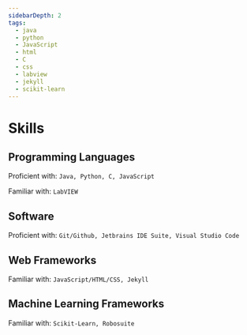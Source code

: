 ```yaml
---
sidebarDepth: 2
tags: 
  - java
  - python
  - JavaScript
  - html
  - C
  - css
  - labview
  - jekyll
  - scikit-learn
---
```

# Skills

## Programming Languages
Proficient with: `Java, Python, C, JavaScript`

Familiar with: `LabVIEW`

## Software
Proficient with: `Git/Github, Jetbrains IDE Suite, Visual Studio Code`

## Web Frameworks
Familiar with: `JavaScript/HTML/CSS, Jekyll`

## Machine Learning Frameworks
Familiar with: `Scikit-Learn, Robosuite`